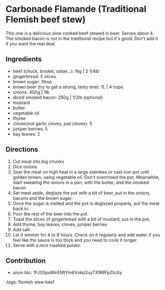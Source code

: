 # Carbonade Flamande (Traditional Flemish beef stew)

This one is a delicious slow cooked beef stewed in beer. Serves about 4.
The smoked bacon is not in the traditional recipe but it's good. Don't add it if you want the real deal.

## Ingredients

- beef (chuck, brisket, oxtail...): 1kg | 2 1/4lb
- gingerbread: 5 slices
- brown sugar: 1tbsp
- brown beer (try to get a strong, tasty one): 1L | 4 cups
- onions: 400g | 1lb
- diced smoked bacon: 250g | 1/2lb (optional)
- mustard
- butter
- vegetable oil
- thyme
- cloves(not garlic cloves, just cloves): 5
- juniper berries: 5
- bay leaves: 2

## Directions

1. Cut meat into big chunks
2. Dice onions
3. Sear the meat on high heat in a large stainless or cast iron pot until golden brown, using vegetable oil. Don't overcrowd the pot. Meanwhile, start sweating the onions in a pan, with the butter, and the smoked bacon.
4. Set meat aside, deglaze the pot with a bit of beer, put in the onions, bacons and the brown sugar.
5. Once the sugar is melted and the pot is deglazed properly, put the meat back in.
6. Pour the rest of the beer into the pot.
7. Toast the slices of gingerbread with a bit of mustard, put in the pot.
8. Add thyme, bay leaves, cloves, juniper berries
9. Add salt.
10. Let it simmer for 4 to 8 hours. Check on it regularly and add water if you feel like the sauce is too thick and you need to cook it longer.
11. Serve with a nice mashed potato.

## Contribution

- anon btc: 1FJSSps89rEMtYm8Vvkp2uyTX9MFpZtcGy

;tags: flemish stew beef
